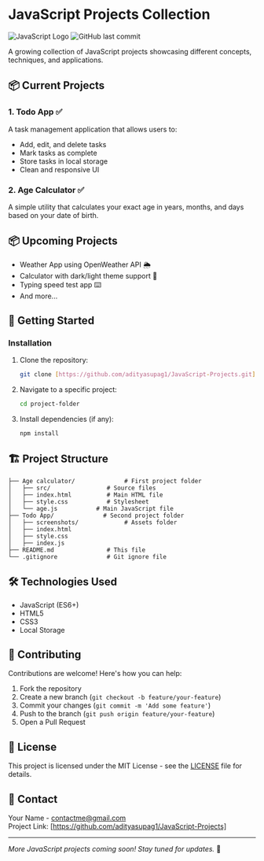 # JavaScript Projects Collection

![JavaScript Logo](https://img.shields.io/badge/JavaScript-ES6+-yellow?logo=javascript)
![GitHub last commit](https://img.shields.io/github/last-commit/your-username/your-repo)

A growing collection of JavaScript projects showcasing different concepts, techniques, and applications.

## 📦 Current Projects


### 1. Todo App ✅
A task management application that allows users to:
- Add, edit, and delete tasks
- Mark tasks as complete
- Store tasks in local storage
- Clean and responsive UI

### 2. Age Calculator ✅
A simple utility that calculates your exact age in years, months, and days based on your date of birth.

## 📦 Upcoming Projects
- Weather App using OpenWeather API 🌦️
- Calculator with dark/light theme support 🧮
- Typing speed test app ⌨️
- And more...

## 🚀 Getting Started

### Installation
1. Clone the repository:
   ```bash
   git clone [https://github.com/adityasupag1/JavaScript-Projects.git]
   ```
2. Navigate to a specific project:
   ```bash
   cd project-folder
   ```
3. Install dependencies (if any):
   ```bash
   npm install
   ```

## 🏗️ Project Structure

```
├── Age calculator/              # First project folder
│   ├── src/                # Source files
│   ├── index.html          # Main HTML file
│   ├── style.css           # Stylesheet
│   └── age.js           # Main JavaScript file
├── Todo App/              # Second project folder
│   ├── screenshots/             # Assets folder
│   ├── index.html          
│   ├── style.css
│   ├── index.js            
├── README.md               # This file
└── .gitignore              # Git ignore file
```

## 🛠️ Technologies Used

- JavaScript (ES6+)
- HTML5
- CSS3
- Local Storage

## 🤝 Contributing

Contributions are welcome! Here's how you can help:

1. Fork the repository
2. Create a new branch (`git checkout -b feature/your-feature`)
3. Commit your changes (`git commit -m 'Add some feature'`)
4. Push to the branch (`git push origin feature/your-feature`)
5. Open a Pull Request


## 📜 License

This project is licensed under the MIT License - see the [LICENSE](LICENSE) file for details.

## 📧 Contact

Your Name - [contactme@gmail.com](mailto:araj15397@gmail.com)  
Project Link: [https://github.com/adityasupag1/JavaScript-Projects]

---

*More JavaScript projects coming soon! Stay tuned for updates.* 🚀
